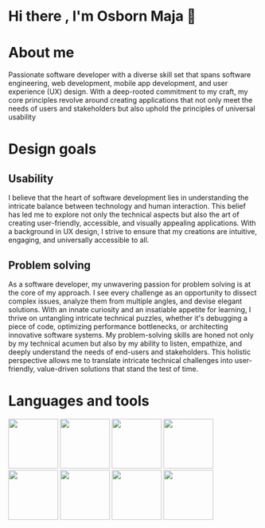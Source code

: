 # Hi there , I'm Osborn Maja 👋

# About me
Passionate software developer with a diverse skill set that spans software engineering, web development, mobile app development, and user experience (UX) design. With a deep-rooted commitment to my craft, my core principles revolve around creating applications that not only meet the needs of users and stakeholders but also uphold the principles of universal usability
# Design goals
## Usability
I believe that the heart of software development lies in understanding the intricate balance between technology and human interaction. This belief has led me to explore not only the technical aspects but also the art of creating user-friendly, accessible, and visually appealing applications. With a background in UX design, I strive to ensure that my creations are intuitive, engaging, and universally accessible to all.
## Problem solving
As a software developer, my unwavering passion for problem solving is at the core of my approach. I see every challenge as an opportunity to dissect complex issues, analyze them from multiple angles, and devise elegant solutions. With an innate curiosity and an insatiable appetite for learning, I thrive on untangling intricate technical puzzles, whether it's debugging a piece of code, optimizing performance bottlenecks, or architecting innovative software systems. My problem-solving skills are honed not only by my technical acumen but also by my ability to listen, empathize, and deeply understand the needs of end-users and stakeholders. This holistic perspective allows me to translate intricate technical challenges into user-friendly, value-driven solutions that stand the test of time.

# Languages and tools

<img src="https://github.com/Bornmajor/Bornmajor/assets/98744068/fb2a11a6-95cc-4201-b4c7-3d54346bd63c" width="100" height="100">
<img src="https://github.com/Bornmajor/Bornmajor/assets/98744068/31040edc-ccf8-486a-93d1-db4f80f77bc7" width="100" height="100">
<img src="https://github.com/Bornmajor/Bornmajor/assets/98744068/195b7cee-ded2-4ccf-be80-60ac044fa44f" width="100" height="100">
<img src="https://github.com/Bornmajor/Bornmajor/assets/98744068/6d8d9a10-2565-48b0-b6bc-34c287e157e1" width="100" height="100">
<img src="https://github.com/Bornmajor/Bornmajor/assets/98744068/c55c1155-aca0-43bd-9c8f-57439382cba1" width="100" height="100">
<img src="https://github.com/Bornmajor/Bornmajor/assets/98744068/73851e9d-2a27-4200-aa76-8359bc1b9eb7" width="100" height="100">
<img src="https://github.com/Bornmajor/Bornmajor/assets/98744068/32f7de24-467e-43fd-92e2-1a2098e612c9" width="100" height="100">
<img src="https://github.com/Bornmajor/Bornmajor/assets/98744068/0e8033f9-ff1b-47ae-9c62-2ba04bee2a3f" width="100" height="100">



<!--
**Bornmajor/Bornmajor** is a ✨ _special_ ✨ repository because its `README.md` (this file) appears on your GitHub profile.

Here are some ideas to get you started:

- 🔭 I’m currently working on ...
- 🌱 I’m currently learning ...
- 👯 I’m looking to collaborate on ...
- 🤔 I’m looking for help with ...
- 💬 Ask me about ...
- 📫 How to reach me: ...
- 😄 Pronouns: ...
- ⚡ Fun fact: ...
-->
